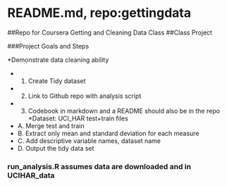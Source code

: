 # README.md, repo:gettingdata

##Repo for Coursera Getting and Cleaning Data Class
##Class Project

###Project Goals and Steps

*Demonstrate data cleaning ability
* 1. Create Tidy dataset
* 2. Link to Github repo with analysis script
* 3. Codebook in markdown and a README should also be in the repo
*Dataset: UCI_HAR test+train files
* A. Merge test and train
* B. Extract only mean and standard deviation for each measure
* C. Add descriptive variable names, dataset name
* D. Output the tidy data set

### run_analysis.R assumes data are downloaded and in UCIHAR_data


